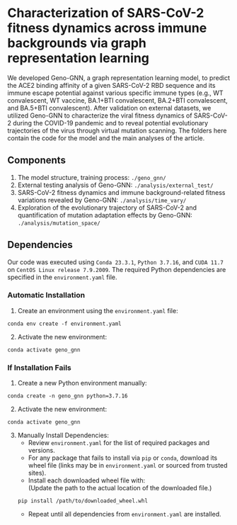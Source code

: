 # Characterization of SARS-CoV-2 fitness dynamics across immune backgrounds via graph representation learning
We developed Geno-GNN, a graph representation learning model, to predict the ACE2 binding affinity of a given SARS-CoV-2 RBD sequence and its immune escape potential against various specific immune types (e.g., WT convalescent, WT vaccine, BA.1+BTI convalescent, BA.2+BTI convalescent, and BA.5+BTI convalescent). After validation on external datasets, we utilized Geno-GNN to characterize the viral fitness dynamics of SARS-CoV-2 during the COVID-19 pandemic and to reveal potential evolutionary trajectories of the virus through virtual mutation scanning. The folders here contain the code for the model and the main analyses of the article.
## Components
1. The model structure, training process: `./geno_gnn/`
2. External testing analysis of Geno-GNN: `./analysis/external_test/`
3. SARS-CoV-2 fitness dynamics and immune background-related fitness variations revealed by Geno-GNN: `./analysis/time_vary/`
4. Exploration of the evolutionary trajectory of SARS-CoV-2 and quantification of mutation adaptation effects by Geno-GNN: `./analysis/mutation_space/`
## Dependencies
Our code was executed using `Conda 23.3.1`, `Python 3.7.16`, and `CUDA 11.7` on `CentOS Linux release 7.9.2009`. The required Python dependencies are specified in the `environment.yaml` file.
### Automatic Installation
1. Create an environment using the `environment.yaml` file:
```
conda env create -f environment.yaml
```
2. Activate the new environment:
```
conda activate geno_gnn
```
### If Installation Fails
1. Create a new Python environment manually:
```
conda create -n geno_gnn python=3.7.16
```
2. Activate the new environment:
```
conda activate geno_gnn
```
3. Manually Install Dependencies:
   - Review `environment.yaml` for the list of required packages and versions.
   - For any package that fails to install via `pip` or `conda`, download its wheel file (links may be in `environment.yaml` or sourced from trusted sites).
   - Install each downloaded wheel file with:</br>
     (Update the path to the actual location of the downloaded file.)
   ```
   pip install /path/to/downloaded_wheel.whl
   ```
   - Repeat until all dependencies from `environment.yaml` are installed.
